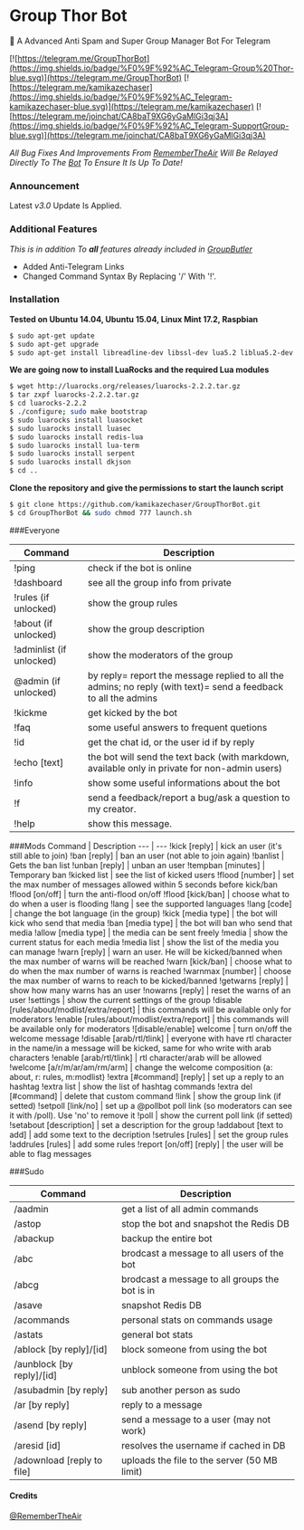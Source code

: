 Group Thor Bot
==============

:large_blue_diamond: A Advanced Anti Spam and Super Group Manager Bot For Telegram

[![https://telegram.me/GroupThorBot](https://img.shields.io/badge/%F0%9F%92%AC_Telegram-Group%20Thor-blue.svg)](https://telegram.me/GroupThorBot)
[![https://telegram.me/kamikazechaser](https://img.shields.io/badge/%F0%9F%92%AC_Telegram-kamikazechaser-blue.svg)](https://telegram.me/kamikazechaser)
[![https://telegram.me/joinchat/CA8baT9XG6yGaMlGi3qj3A](https://img.shields.io/badge/%F0%9F%92%AC_Telegram-SupportGroup-blue.svg)](https://telegram.me/joinchat/CA8baT9XG6yGaMlGi3qj3A)

_All Bug Fixes And Improvements From [RememberTheAir](https://github.com/RememberTheAir/GroupButler) Will Be Relayed Directly To The [Bot](https://telegram.me/GroupThorBot) To Ensure It Is Up To Date!_

### Announcement

Latest _v3.0_ Update Is Applied.

### Additional Features 

_This is in addition To **all** features already included in [GroupButler](https://github.com/RememberTheAir/GroupButler)_

- Added Anti-Telegram Links
- Changed Command Syntax By Replacing '/' With '!'. 

### Installation

**Tested on Ubuntu 14.04, Ubuntu 15.04, Linux Mint 17.2, Raspbian**

```bash
$ sudo apt-get update
$ sudo apt-get upgrade
$ sudo apt-get install libreadline-dev libssl-dev lua5.2 liblua5.2-dev git make unzip redis-server curl
```

**We are going now to install LuaRocks and the required Lua modules**

```bash
$ wget http://luarocks.org/releases/luarocks-2.2.2.tar.gz
$ tar zxpf luarocks-2.2.2.tar.gz
$ cd luarocks-2.2.2
$ ./configure; sudo make bootstrap
$ sudo luarocks install luasocket
$ sudo luarocks install luasec
$ sudo luarocks install redis-lua
$ sudo luarocks install lua-term
$ sudo luarocks install serpent
$ sudo luarocks install dkjson
$ cd ..
```

**Clone the repository and give the permissions to start the launch script**

```bash
$ git clone https://github.com/kamikazechaser/GroupThorBot.git
$ cd GroupThorBot && sudo chmod 777 launch.sh
```

###Everyone

Command | Description 
--- | ---
!ping | check if the bot is online
!dashboard | see all the group info from private
!rules (if unlocked) | show the group rules
!about (if unlocked) | show the group description
!adminlist (if unlocked) | show the moderators of the group
@admin (if unlocked) | by reply= report the message replied to all the admins; no reply (with text)= send a feedback to all the admins
!kickme | get kicked by the bot
!faq | some useful answers to frequent quetions
!id | get the chat id, or the user id if by reply
!echo [text] | the bot will send the text back (with markdown, available only in private for non-admin users)
!info | show some useful informations about the bot
!f <feedback> | send a feedback/report a bug/ask a question to my creator.
!help | show this message.

###Mods
Command | Description
--- | ---
!kick [reply] | kick an user (it's still able to join)
!ban [reply] | ban an user (not able to join again)
!banlist | Gets the ban list
!unban [reply] | unban an user
!tempban [minutes] | Temporary ban
!kicked list | see the list of kicked users
!flood [number] | set the max number of messages allowed within 5 seconds before kick/ban
!flood [on/off] | turn the anti-flood on/off
!flood [kick/ban] | choose what to do when a user is flooding
!lang | see the supported languages
!lang [code] | change the bot language (in the group)
!kick [media type] | the bot will kick who send that media
!ban [media type] | the bot will ban who send that media
!allow [media type] | the media can be sent freely
!media | show the current status for each media
!media list | show the list of the media you can manage
!warn [reply] | warn an user. He will be kicked/banned when the max number of warns will be reached
!warn [kick/ban] | choose what to do when the max number of warns is reached
!warnmax [number] | choose the max number of warns to reach to be kicked/banned
!getwarns [reply] | show how many warns has an user
!nowarns [reply] | reset the warns of an user
!settings | show the current settings of the group
!disable [rules/about/modlist/extra/report] | this commands will be available only for moderators
!enable [rules/about/modlist/extra/report] | this commands will be available only for moderators
![disable/enable] welcome | turn on/off the welcome message
!disable [arab/rtl/tlink] | everyone with have rtl character in the name/in a message will be kicked, same for who write with arab characters
!enable [arab/rtl/tlink] | rtl character/arab will be allowed
!welcome [a/r/m/ar/am/rm/arm] | change the welcome composition (a: about, r: rules, m:modlist)
!extra [#command] [reply] | set up a reply to an hashtag
!extra list | show the list of hashtag commands
!extra del [#command] | delete that custom command
!link | show the group link (if setted)
!setpoll [link/no] | set up a @pollbot poll link (so moderators can see it with /poll). Use 'no' to remove it
!poll | show the current poll link (if setted)
!setabout [description] | set a description for the group
!addabout [text to add] | add some text to the decription
!setrules [rules] | set the group rules
!addrules [rules] | add some rules
!report [on/off] [reply] | the user will be able to flag messages

###Sudo 

Command | Description 
--- | ---
/aadmin | get a list of all admin commands
/astop | stop the bot and snapshot the Redis DB
/abackup | backup the entire bot
/abc <message> | brodcast a message to all users of the bot
/abcg <message> | brodcast a message to all groups the bot is in
/asave | snapshot Redis DB
/acommands | personal stats on commands usage
/astats | general bot stats
/ablock [by reply]/[id] | block someone from using the bot
/aunblock [by reply]/[id] | unblock someone from using the bot
/asubadmin [by reply] | sub another person as sudo
/ar [by reply] | reply to a message
/asend [by reply] | send a message to a user (may not work)
/aresid [id]| resolves the username if cached in DB
/adownload [reply to file] | uploads the file to the server (50 MB limit)

#### Credits

[@RememberTheAir](https://github.com/RememberTheAir/GroupButler)
